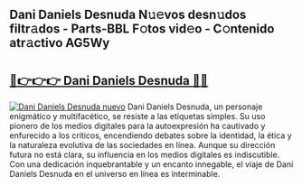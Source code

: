 ## Dani Daniels Desnuda N𝚞𝚎vos desn𝚞dos filtr𝚊dos - Parts-BBL F𝚘tos vid𝚎o - C𝚘ntenido atr𝚊ctivo AG5Wy

# <h2><a href="http://mbe0a05.tromn.icu/?c=Dani+Daniels+Desnuda">🔗👉👉👉 Dani Daniels Desnuda 🔗🔗</a></h2>

[![Dani Daniels Desnuda nuevo](https://i.imgur.com/pEAQMta.gif)](http://mbe0a05.tromn.icu/?c=Dani+Daniels+Desnuda)
Dani Daniels Desnuda, un personaje enigmático y multifacético, se resiste a las etiquetas simples. Su uso pionero de los medios digitales para la autoexpresión ha cautivado y enfurecido a los críticos, encendiendo debates sobre la identidad, la ética y la naturaleza evolutiva de las sociedades en línea. Aunque su dirección futura no está clara, su influencia en los medios digitales es indiscutible. Con una dedicación inquebrantable y un encanto innegable, el viaje de Dani Daniels Desnuda en el universo en línea es interminable.
